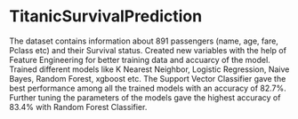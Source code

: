 # TitanicSurvivalPrediction
The dataset contains information about 891 passengers (name, age, fare, Pclass etc) and their Survival status.
Created new variables with the help of Feature Engineering for better training data and accuarcy of the model.
Trained different models like K Nearest Neighbor, Logistic Regression, Naive Bayes, Random Forest, xgboost etc.
The Support Vector Classifier gave the best performance among all the trained models with an accuracy of 82.7%.
Further tuning the parameters of the models gave the highest accuracy of 83.4% with Random Forest Classifier.
